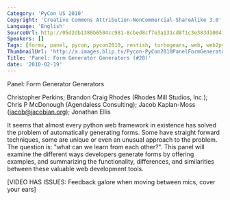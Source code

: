 ```yaml
---
Category: 'PyCon US 2010'
Copyright: 'Creative Commons Attribution-NonCommercial-ShareAlike 3.0'
Language: 'English'
SourceUrl: http://05d2db1380b6504cc981-8cbed8cf7e3a131cd8f1c3e383d10041.r93.cf2.rackcdn.com/pycon-us-2010/298_panel-form-generator-generators-28.m4v
Speakers: []
Tags: [forms, panel, pycon, pycon2010, restish, turbogears, web, web2py, zope]
ThumbnailUrl: 'http://a.images.blip.tv/Pycon-PyCon2010PanelFormGeneratorGenerators20300.png'
Title: 'Panel: Form Generator Generators (#28)'
date: '2010-02-19'
---
```

Panel: Form Generator Generators

  
Christopher Perkins; Brandon Craig Rhodes (Rhodes Mill Studios, Inc.); Chris P
McDonough (Agendaless Consulting); Jacob Kaplan-Moss (jacob@jacobian.org);
Jonathan Ellis

  
It seems that almost every python web framework in existence has solved the
problem of automatically generating forms. Some have straight forward
techniques, some are unique or even an unusual approach to the problem. The
question is: "what can we learn from each other?". This panel will examine the
different ways developers generate forms by offering examples, and summarizing
the functionality, differences, and similarities between these valuable web
development tools.

  
[VIDEO HAS ISSUES: Feedback galore when moving between mics, cover your ears]

